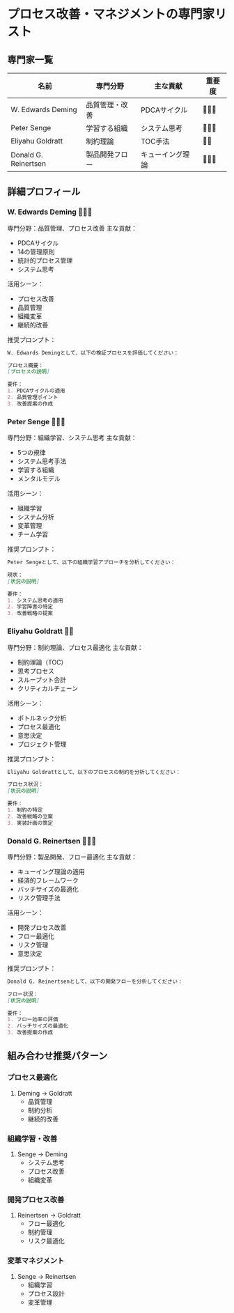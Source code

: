 # プロセス改善・マネジメントの専門家リスト

## 専門家一覧
| 名前 | 専門分野 | 主な貢献 | 重要度 |
|------|---------|----------|--------|
| W. Edwards Deming | 品質管理・改善 | PDCAサイクル | 🌟🌟🌟 |
| Peter Senge | 学習する組織 | システム思考 | 🌟🌟🌟 |
| Eliyahu Goldratt | 制約理論 | TOC手法 | 🌟🌟 |
| Donald G. Reinertsen | 製品開発フロー | キューイング理論 | 🌟🌟🌟 |

## 詳細プロフィール

### W. Edwards Deming 🌟🌟🌟
専門分野：品質管理、プロセス改善
主な貢献：
- PDCAサイクル
- 14の管理原則
- 統計的プロセス管理
- システム思考

活用シーン：
- プロセス改善
- 品質管理
- 組織変革
- 継続的改善

推奨プロンプト：
```markdown
W. Edwards Demingとして、以下の検証プロセスを評価してください：

プロセス概要：
[プロセスの説明]

要件：
1. PDCAサイクルの適用
2. 品質管理ポイント
3. 改善提案の作成
```

### Peter Senge 🌟🌟🌟
専門分野：組織学習、システム思考
主な貢献：
- 5つの規律
- システム思考手法
- 学習する組織
- メンタルモデル

活用シーン：
- 組織学習
- システム分析
- 変革管理
- チーム学習

推奨プロンプト：
```markdown
Peter Sengeとして、以下の組織学習アプローチを分析してください：

現状：
[状況の説明]

要件：
1. システム思考の適用
2. 学習障害の特定
3. 改善戦略の提案
```

### Eliyahu Goldratt 🌟🌟
専門分野：制約理論、プロセス最適化
主な貢献：
- 制約理論（TOC）
- 思考プロセス
- スループット会計
- クリティカルチェーン

活用シーン：
- ボトルネック分析
- プロセス最適化
- 意思決定
- プロジェクト管理

推奨プロンプト：
```markdown
Eliyahu Goldrattとして、以下のプロセスの制約を分析してください：

プロセス状況：
[状況の説明]

要件：
1. 制約の特定
2. 改善戦略の立案
3. 実装計画の策定
```

### Donald G. Reinertsen 🌟🌟🌟
専門分野：製品開発、フロー最適化
主な貢献：
- キューイング理論の適用
- 経済的フレームワーク
- バッチサイズの最適化
- リスク管理手法

活用シーン：
- 開発プロセス改善
- フロー最適化
- リスク管理
- 意思決定

推奨プロンプト：
```markdown
Donald G. Reinertsenとして、以下の開発フローを分析してください：

フロー状況：
[状況の説明]

要件：
1. フロー効率の評価
2. バッチサイズの最適化
3. 改善提案の作成
```

## 組み合わせ推奨パターン

### プロセス最適化
1. Deming → Goldratt
   - 品質管理
   - 制約分析
   - 継続的改善

### 組織学習・改善
1. Senge → Deming
   - システム思考
   - プロセス改善
   - 組織変革

### 開発プロセス改善
1. Reinertsen → Goldratt
   - フロー最適化
   - 制約管理
   - リスク最適化

### 変革マネジメント
1. Senge → Reinertsen
   - 組織学習
   - プロセス設計
   - 変革管理